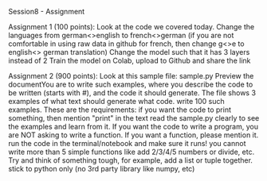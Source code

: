 Session8 - Assignment

Assignment 1 (100 points):
Look at the code we covered today. Change the languages from german<>english to french<>german (if you are not comfortable in using raw data in github for french, then change g<>e to english<> german translation)
Change the model such that it has 3 layers instead of 2
Train the model on Colab, upload to Github and share the link

Assignment 2 (900 points):
Look at this sample file: sample.py Preview the documentYou are to write such examples, where you describe the code to be written (starts with #), and the code it should generate. The file shows 3 examples of what text should generate what code. 
write 100 such examples. These are the requirements:
if you want the code to print something, then mention "print" in the text
read the sample.py clearly to see the examples and learn from it. If you want the code to write a program, you are NOT asking to write a function. If you want a function, please mention it. 
run the code in the terminal/notebook and make sure it runs!
you cannot write more than 5 simple functions like add 2/3/4/5 numbers or divide, etc. Try and think of something tough, for example, add a list or tuple together. 
stick to python only (no 3rd party library like numpy, etc)
